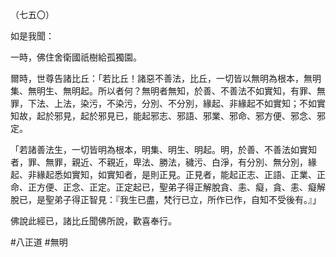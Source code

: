 （七五〇）

如是我聞：

一時，佛住舍衛國祇樹給孤獨園。

爾時，世尊告諸比丘：「若比丘！諸惡不善法，比丘，一切皆以無明為根本，無明集、無明生、無明起。所以者何？無明者無知，於善、不善法不如實知，有罪、無罪，下法、上法，染污，不染污，分別、不分別，緣起、非緣起不如實知；不如實知故，起於邪見，起於邪見已，能起邪志、邪語、邪業、邪命、邪方便、邪念、邪定。

「若諸善法生，一切皆明為根本，明集、明生、明起。明，於善、不善法如實知者，罪、無罪，親近、不親近，卑法、勝法，穢污、白淨，有分別、無分別，緣起、非緣起悉如實知，如實知者，是則正見。正見者，能起正志、正語、正業、正命、正方便、正念、正定。正定起已，聖弟子得正解脫貪、恚、癡，貪、恚、癡解脫已，是聖弟子得正智見：『我生已盡，梵行已立，所作已作，自知不受後有。』」

佛說此經已，諸比丘聞佛所說，歡喜奉行。



#八正道
#無明
